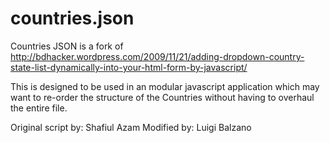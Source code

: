 countries.json
==============

Countries JSON is a fork of http://bdhacker.wordpress.com/2009/11/21/adding-dropdown-country-state-list-dynamically-into-your-html-form-by-javascript/

This is designed to be used in an modular javascript application which may want to re-order the structure of the Countries without having to overhaul the entire file.


Original script by: Shafiul Azam
Modified by: Luigi Balzano
